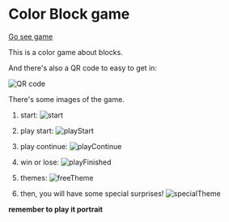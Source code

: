 # Color Block game
[Go see game](https://yufeixian.github.io/Color_Block/)

This is a color game about blocks.

And there's also a QR code to easy to get in:


![QR code](https://yufeixian.github.io/Color_Block/img/QRCode.png)



There's some images of the game.

1. start:
  ![start](https://yufeixian.github.io/Color_Block/img/start.png)

2. play start:
  ![playStart](https://yufeixian.github.io/Color_Block/img/playStart.png)

3. play continue:
  ![playContinue](https://yufeixian.github.io/Color_Block/img/playContinue.png)

4. win or lose:
  ![playFinished](https://yufeixian.github.io/Color_Block/img/playFinished.png)

5. themes:
  ![freeTheme](https://yufeixian.github.io/Color_Block/img/freeTheme.png)

6. then, you will have some special surprises!
  ![specialTheme](https://yufeixian.github.io/Color_Block/img/specialTheme.jng)

**remember to play it portrait**
